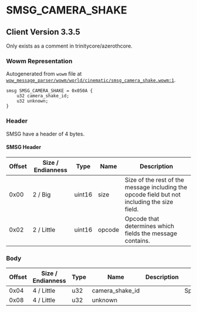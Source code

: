# SMSG_CAMERA_SHAKE

## Client Version 3.3.5

Only exists as a comment in trinitycore/azerothcore.

### Wowm Representation

Autogenerated from `wowm` file at [`wow_message_parser/wowm/world/cinematic/smsg_camera_shake.wowm:1`](https://github.com/gtker/wow_messages/tree/main/wow_message_parser/wowm/world/cinematic/smsg_camera_shake.wowm#L1).
```rust,ignore
smsg SMSG_CAMERA_SHAKE = 0x050A {
    u32 camera_shake_id;
    u32 unknown;
}
```
### Header

SMSG have a header of 4 bytes.

#### SMSG Header

| Offset | Size / Endianness | Type   | Name   | Description |
| ------ | ----------------- | ------ | ------ | ----------- |
| 0x00   | 2 / Big           | uint16 | size   | Size of the rest of the message including the opcode field but not including the size field.|
| 0x02   | 2 / Little        | uint16 | opcode | Opcode that determines which fields the message contains.|

### Body

| Offset | Size / Endianness | Type | Name | Description | Comment |
| ------ | ----------------- | ---- | ---- | ----------- | ------- |
| 0x04 | 4 / Little | u32 | camera_shake_id |  | SpellEffectCameraShakes.dbc |
| 0x08 | 4 / Little | u32 | unknown |  |  |

